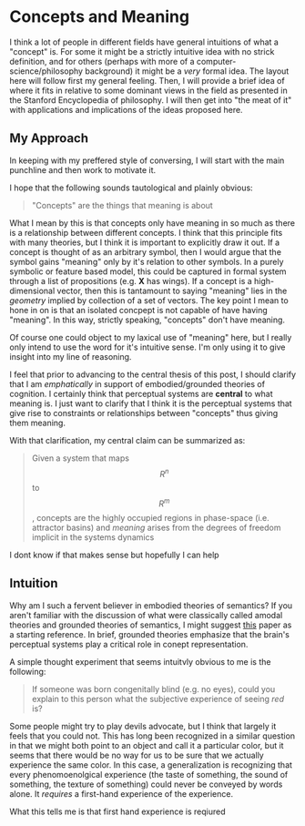 # Concepts and Meaning

I think a lot of people in different fields have general intuitions of what a "concept" is. For some it might be a strictly intuitive idea with no strick definition, and for others (perhaps with more of a computer-science/philosophy background) it might be a *very* formal idea. The layout here will follow first my general feeling. Then, I will provide a brief idea of where it fits in relative to some dominant views in the field as presented in the Stanford Encyclopedia of philosophy. I will then get into "the meat of it" with applications and implications of the ideas proposed here.

## My Approach

In keeping with my preffered style of conversing, I will start with the main punchline and then work to motivate it. 

I hope that the following sounds tautological and plainly obvious:

> "Concepts" are the things that meaning is about

What I mean by this is that concepts only have meaning in so much as there is a relationship between different concepts. I think that this principle fits with many theories, but I think it is important to explicitly draw it out. If a concept is thought of as an arbitrary symbol, then I would argue that the symbol gains "meaning" only by it's relation to other symbols. In a purely symbolic or feature based model, this could be captured in formal system through a list of propositions (e.g. **X** has wings). If a concept is a high-dimensional vector, then this is tantamount to saying "meaning" lies in the *geometry* implied by collection of a set of vectors. The key point I mean to hone in on is that an isolated concpept is not capable of have having "meaning". In this way, strictly speaking, "concepts" don't have meaning. 

Of course one could object to my laxical use of "meaning" here, but I really only intend to use the word for it's intuitive sense. I'm only using it to give insight into my line of reasoning.


I feel that prior to advancing to the central thesis of this post, I should clarify that I am *emphatically* in support of embodied/grounded theories of cognition. I certainly think that perceptual systems are **central** to what meaning is. I just want to clarify that I think it is the perceptual systems that give rise to constraints or relationships between "concepts" thus giving them meaning.

With that clarification, my central claim can be summarized as:

> Given a system that maps $$ R^n $$  to $$R^m$$, concepts are the highly occupied regions in phase-space (i.e. attractor basins) and *meaning* arises from the degrees of freedom implicit in the systems dynamics

I dont know if that makes sense but hopefully I can help

## Intuition

Why am I such a fervent believer in embodied theories of semantics? If you aren't familiar with the discussion of what were classically called amodal theories and grounded theories of semantics, I might suggest [this]() paper as a starting reference. In brief, grounded theories emphasize that the brain's perceptual systems play a critical role in conept representation.

A simple thought experiment that seems intuitvly obvious to me is the following:

> If someone was born congenitally blind (e.g. no eyes), could you explain to this person what the subjective experience of seeing *red* is?

Some people might try to play devils advocate, but I think that largely it feels that you could not. This has long been recognized in a similar question in that we might both point to an object and call it a particular color, but it seems that there would be no way for us to be sure that we actually experience the same color. In this case, a generalization is recognizing that every phenomoenolgical experience (the taste of something, the sound of something, the texture of something) could never be conveyed by words alone. It *requires* a first-hand experience of the experience. 

What this tells me is that first hand experience is reqiured